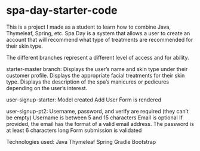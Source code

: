 # spa-day-starter-code

This is a project I made as a student to learn how to combine Java, Thymeleaf, Spring, etc. Spa Day is a system that allows a user to create an account that will recommend what type of treatments are recommended for their skin type. 

The different branches represent a different level of access and for ability. 

starter-master branch:
Displays the user’s name and skin type under their customer profile.
Displays the appropriate facial treatments for their skin type.
Displays the description of the spa’s manicures or pedicures depending on the user’s interest.

user-signup-starter:
Model created
Add User Form is rendered 

user-signup-pt2:
Username, password, and verify are required (they can’t be empty)
Username is between 5 and 15 characters
Email is optional
If provided, the email has the format of a valid email address.
The password is at least 6 characters long
Form submission is validated

Technologies used:
Java
Thymeleaf
Spring
Gradle
Bootstrap

